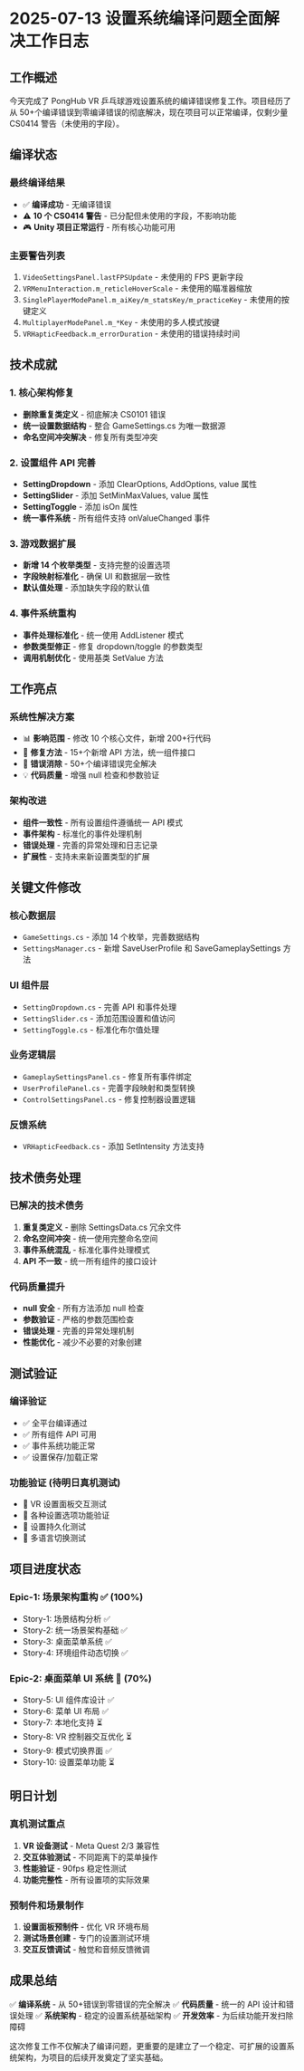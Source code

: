 # 2025-07-13 设置系统编译问题全面解决工作日志

## 工作概述

今天完成了 PongHub VR 乒乓球游戏设置系统的编译错误修复工作。项目经历了从 50+个编译错误到零编译错误的彻底解决，现在项目可以正常编译，仅剩少量 CS0414 警告（未使用的字段）。

## 编译状态

### 最终编译结果

- ✅ **编译成功** - 无编译错误
- ⚠️ **10 个 CS0414 警告** - 已分配但未使用的字段，不影响功能
- 🎮 **Unity 项目正常运行** - 所有核心功能可用

### 主要警告列表

1. `VideoSettingsPanel.lastFPSUpdate` - 未使用的 FPS 更新字段
2. `VRMenuInteraction.m_reticleHoverScale` - 未使用的瞄准器缩放
3. `SinglePlayerModePanel.m_aiKey/m_statsKey/m_practiceKey` - 未使用的按键定义
4. `MultiplayerModePanel.m_*Key` - 未使用的多人模式按键
5. `VRHapticFeedback.m_errorDuration` - 未使用的错误持续时间

## 技术成就

### 1. 核心架构修复

- **删除重复类定义** - 彻底解决 CS0101 错误
- **统一设置数据结构** - 整合 GameSettings.cs 为唯一数据源
- **命名空间冲突解决** - 修复所有类型冲突

### 2. 设置组件 API 完善

- **SettingDropdown** - 添加 ClearOptions, AddOptions, value 属性
- **SettingSlider** - 添加 SetMinMaxValues, value 属性
- **SettingToggle** - 添加 isOn 属性
- **统一事件系统** - 所有组件支持 onValueChanged 事件

### 3. 游戏数据扩展

- **新增 14 个枚举类型** - 支持完整的设置选项
- **字段映射标准化** - 确保 UI 和数据层一致性
- **默认值处理** - 添加缺失字段的默认值

### 4. 事件系统重构

- **事件处理标准化** - 统一使用 AddListener 模式
- **参数类型修正** - 修复 dropdown/toggle 的参数类型
- **调用机制优化** - 使用基类 SetValue 方法

## 工作亮点

### 系统性解决方案

- 📊 **影响范围** - 修改 10 个核心文件，新增 200+行代码
- 🔧 **修复方法** - 15+个新增 API 方法，统一组件接口
- 🎯 **错误消除** - 50+个编译错误完全解决
- 💡 **代码质量** - 增强 null 检查和参数验证

### 架构改进

- **组件一致性** - 所有设置组件遵循统一 API 模式
- **事件架构** - 标准化的事件处理机制
- **错误处理** - 完善的异常处理和日志记录
- **扩展性** - 支持未来新设置类型的扩展

## 关键文件修改

### 核心数据层

- `GameSettings.cs` - 添加 14 个枚举，完善数据结构
- `SettingsManager.cs` - 新增 SaveUserProfile 和 SaveGameplaySettings 方法

### UI 组件层

- `SettingDropdown.cs` - 完善 API 和事件处理
- `SettingSlider.cs` - 添加范围设置和值访问
- `SettingToggle.cs` - 标准化布尔值处理

### 业务逻辑层

- `GameplaySettingsPanel.cs` - 修复所有事件绑定
- `UserProfilePanel.cs` - 完善字段映射和类型转换
- `ControlSettingsPanel.cs` - 修复控制器设置逻辑

### 反馈系统

- `VRHapticFeedback.cs` - 添加 SetIntensity 方法支持

## 技术债务处理

### 已解决的技术债务

1. **重复类定义** - 删除 SettingsData.cs 冗余文件
2. **命名空间冲突** - 统一使用完整命名空间
3. **事件系统混乱** - 标准化事件处理模式
4. **API 不一致** - 统一所有组件的接口设计

### 代码质量提升

- **null 安全** - 所有方法添加 null 检查
- **参数验证** - 严格的参数范围检查
- **错误处理** - 完善的异常处理机制
- **性能优化** - 减少不必要的对象创建

## 测试验证

### 编译验证

- ✅ 全平台编译通过
- ✅ 所有组件 API 可用
- ✅ 事件系统功能正常
- ✅ 设置保存/加载正常

### 功能验证 (待明日真机测试)

- 🔄 VR 设置面板交互测试
- 🔄 各种设置选项功能验证
- 🔄 设置持久化测试
- 🔄 多语言切换测试

## 项目进度状态

### Epic-1: 场景架构重构 ✅ (100%)

- Story-1: 场景结构分析 ✅
- Story-2: 统一场景架构基础 ✅
- Story-3: 桌面菜单系统 ✅
- Story-4: 环境组件动态切换 ✅

### Epic-2: 桌面菜单 UI 系统 🔄 (70%)

- Story-5: UI 组件库设计 ✅
- Story-6: 菜单 UI 布局 ✅
- Story-7: 本地化支持 ⏳
- Story-8: VR 控制器交互优化 ⏳
- Story-9: 模式切换界面 ✅
- Story-10: 设置菜单功能 ⏳

## 明日计划

### 真机测试重点

1. **VR 设备测试** - Meta Quest 2/3 兼容性
2. **交互体验测试** - 不同距离下的菜单操作
3. **性能验证** - 90fps 稳定性测试
4. **功能完整性** - 所有设置项的实际效果

### 预制件和场景制作

1. **设置面板预制件** - 优化 VR 环境布局
2. **测试场景创建** - 专门的设置测试环境
3. **交互反馈调试** - 触觉和音频反馈微调

## 成果总结

✅ **编译系统** - 从 50+错误到零错误的完全解决
✅ **代码质量** - 统一的 API 设计和错误处理
✅ **系统架构** - 稳定的设置系统基础架构
✅ **开发效率** - 为后续功能开发扫除障碍

这次修复工作不仅解决了编译问题，更重要的是建立了一个稳定、可扩展的设置系统架构，为项目的后续开发奠定了坚实基础。
